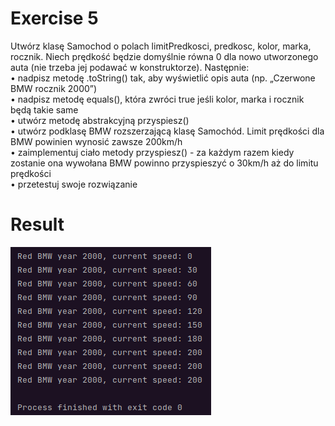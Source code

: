 # Exercise 5
Utwórz klasę Samochod o polach limitPredkosci, predkosc, kolor, marka, rocznik. Niech prędkość
będzie domyślnie równa 0 dla nowo utworzonego auta (nie trzeba jej podawać w konstruktorze).
Następnie:<br>
• nadpisz metodę .toString() tak, aby wyświetlić opis auta (np. „Czerwone BMW rocznik
2000”)<br>
• nadpisz metodę equals(), która zwróci true jeśli kolor, marka i rocznik będą takie same<br>
• utwórz metodę abstrakcyjną przyspiesz()<br>
• utwórz podklasę BMW rozszerzającą klasę Samochód. Limit prędkości dla BMW powinien
wynosić zawsze 200km/h<br>
• zaimplementuj ciało metody przyspiesz() - za każdym razem kiedy zostanie ona wywołana
BMW powinno przyspieszyć o 30km/h aż do limitu prędkości<br>
• przetestuj swoje rozwiązanie<br>

# Result
![Result](./img.png?raw=true)